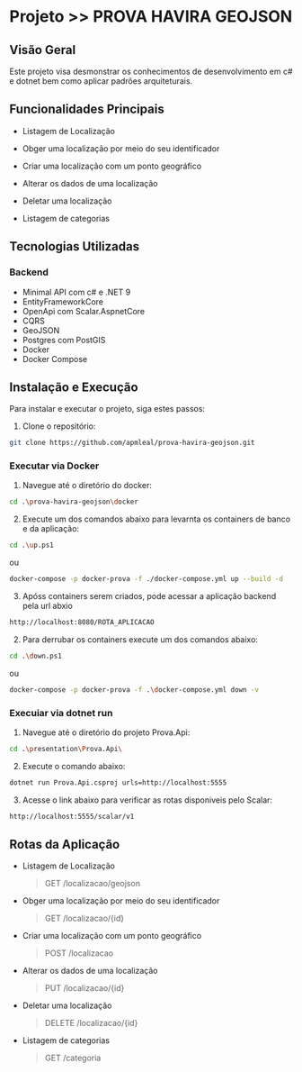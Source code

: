 # Projeto >> PROVA HAVIRA GEOJSON

## Visão Geral

Este projeto visa desmonstrar os conhecimentos de desenvolvimento em c# e dotnet bem como aplicar padrões arquiteturais.

## Funcionalidades Principais

- Listagem de Localização
- Obger uma localização por meio do seu identificador
- Criar uma localização com um ponto geográfico
- Alterar os dados de uma localização
- Deletar uma localização

- Listagem de categorias 

## Tecnologias Utilizadas

### Backend
- Minimal API com c# e .NET 9
- EntityFrameworkCore
- OpenApi com Scalar.AspnetCore
- CQRS
- GeoJSON
- Postgres com PostGIS
- Docker
- Docker Compose

## Instalação e Execução

Para instalar e executar o projeto, siga estes passos:

1. Clone o repositório:

```bash 
git clone https://github.com/apmleal/prova-havira-geojson.git
```

### Executar via Docker 

1. Navegue até o diretório do docker:

```bash 
cd .\prova-havira-geojson\docker
```

2. Execute um dos comandos abaixo para levarnta os containers de banco e da aplicação:

```bash 
cd .\up.ps1
```
ou 
```bash 
docker-compose -p docker-prova -f ./docker-compose.yml up --build -d
```

3. Apóss containers serem criados, pode acessar a aplicação backend pela url abxio
```bash 
http://localhost:8080/ROTA_APLICACAO
```

2. Para derrubar os containers execute um dos comandos abaixo:

```bash 
cd .\down.ps1
```
ou 
```bash 
docker-compose -p docker-prova -f .\docker-compose.yml down -v
```

### Execuiar via dotnet run

1. Navegue até o diretório do projeto Prova.Api:

```bash 
cd .\presentation\Prova.Api\
```

2. Execute o comando abaixo:

```bash 
dotnet run Prova.Api.csproj urls=http://localhost:5555
```
3. Acesse o link abaixo para verificar as rotas disponiveis pelo Scalar:

```bash 
http://localhost:5555/scalar/v1
```

## Rotas da Aplicação
- Listagem de Localização
  > GET /localizacao/geojson
- Obger uma localização por meio do seu identificador
  > GET /localizacao/{id}
- Criar uma localização com um ponto geográfico
  > POST /localizacao
- Alterar os dados de uma localização
  > PUT /localizacao/{id}
- Deletar uma localização
  > DELETE /localizacao/{id}
- Listagem de categorias
  > GET /categoria

